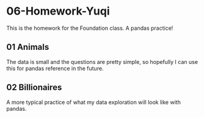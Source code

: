 # 06-Homework-Yuqi
 
This is the homework for the Foundation class. A pandas practice!

## 01 Animals

The data is small and the questions are pretty simple, so hopefully I can use this for pandas reference in the future.

## 02 Billionaires

A more typical practice of what my data exploration will look like with pandas.
